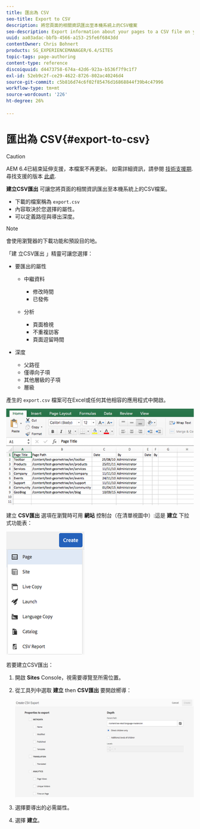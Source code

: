 ```yaml
---
title: 匯出為 CSV
seo-title: Export to CSV
description: 將您頁面的相關資訊匯出至本機系統上的CSV檔案
seo-description: Export information about your pages to a CSV file on your local system
uuid: aa03adac-bbfb-4566-a153-25fe6f6843dd
contentOwner: Chris Bohnert
products: SG_EXPERIENCEMANAGER/6.4/SITES
topic-tags: page-authoring
content-type: reference
discoiquuid: d4473758-674a-42d6-923a-b536f7f9c1f7
exl-id: 52eb9c2f-ce29-4622-8726-802ac40246d4
source-git-commit: c5b816d74c6f02f85476d16868844f39b4c47996
workflow-type: tm+mt
source-wordcount: '226'
ht-degree: 26%

---
```


# 匯出為 CSV{#export-to-csv}

>[!CAUTION]
>
>AEM 6.4已結束延伸支援，本檔案不再更新。 如需詳細資訊，請參閱 [技術支援期](https://helpx.adobe.com//tw/support/programs/eol-matrix.html). 尋找支援的版本 [此處](https://experienceleague.adobe.com/docs/).

**建立CSV匯出** 可讓您將頁面的相關資訊匯出至本機系統上的CSV檔案。

* 下載的檔案稱為 `export.csv`
* 內容取決於您選擇的屬性。
* 可以定義路徑與導出深度。

>[!NOTE]
>
>會使用瀏覽器的下載功能和預設目的地。

「建 立CSV匯出 」精靈可讓您選擇：

* 要匯出的屬性

   * 中繼資料

      * 修改時間
      * 已發佈
   * 分析

      * 頁面檢視
      * 不重複訪客
      * 頁面逗留時間


* 深度

   * 父路徑
   * 僅導向子項
   * 其他層級的子項
   * 層級

產生的 `export.csv` 檔案可在Excel或任何其他相容的應用程式中開啟。

![chlimage_1-58](assets/chlimage_1-58.png)

建立 **CSV匯出** 選項在瀏覽時可用 **網站** 控制台（在清單視圖中）:這是 **建立** 下拉式功能表：

![screen_shot_2018-03-21at154719](assets/screen_shot_2018-03-21at154719.png)

若要建立CSV匯出：

1. 開啟 **Sites** Console，視需要導覽至所需位置。
1. 從工具列中選取 **建立** then **CSV匯出** 要開啟嚮導：

   ![screen_shot_2018-03-21at154758](assets/screen_shot_2018-03-21at154758.png)

1. 選擇要導出的必需屬性。
1. 選擇 **建立**。
